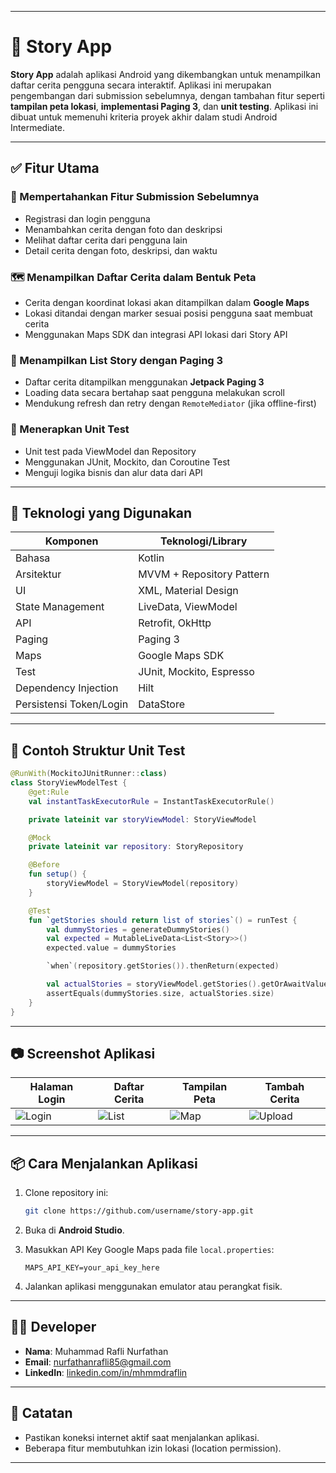 
---

# 📖 Story App

**Story App** adalah aplikasi Android yang dikembangkan untuk menampilkan daftar cerita pengguna secara interaktif. Aplikasi ini merupakan pengembangan dari submission sebelumnya, dengan tambahan fitur seperti **tampilan peta lokasi**, **implementasi Paging 3**, dan **unit testing**. Aplikasi ini dibuat untuk memenuhi kriteria proyek akhir dalam studi Android Intermediate.

---

## ✅ Fitur Utama

### 🔁 Mempertahankan Fitur Submission Sebelumnya

* Registrasi dan login pengguna
* Menambahkan cerita dengan foto dan deskripsi
* Melihat daftar cerita dari pengguna lain
* Detail cerita dengan foto, deskripsi, dan waktu

### 🗺️ Menampilkan Daftar Cerita dalam Bentuk Peta

* Cerita dengan koordinat lokasi akan ditampilkan dalam **Google Maps**
* Lokasi ditandai dengan marker sesuai posisi pengguna saat membuat cerita
* Menggunakan Maps SDK dan integrasi API lokasi dari Story API

### 📄 Menampilkan List Story dengan Paging 3

* Daftar cerita ditampilkan menggunakan **Jetpack Paging 3**
* Loading data secara bertahap saat pengguna melakukan scroll
* Mendukung refresh dan retry dengan `RemoteMediator` (jika offline-first)

### 🧪 Menerapkan Unit Test

* Unit test pada ViewModel dan Repository
* Menggunakan JUnit, Mockito, dan Coroutine Test
* Menguji logika bisnis dan alur data dari API

---

## 🧩 Teknologi yang Digunakan

| Komponen                | Teknologi/Library         |
| ----------------------- | ------------------------- |
| Bahasa                  | Kotlin                    |
| Arsitektur              | MVVM + Repository Pattern |
| UI                      | XML, Material Design      |
| State Management        | LiveData, ViewModel       |
| API                     | Retrofit, OkHttp          |
| Paging                  | Paging 3                  |
| Maps                    | Google Maps SDK           |
| Test                    | JUnit, Mockito, Espresso  |
| Dependency Injection    | Hilt                      |
| Persistensi Token/Login | DataStore                 |

---

## 🧪 Contoh Struktur Unit Test

```kotlin
@RunWith(MockitoJUnitRunner::class)
class StoryViewModelTest {
    @get:Rule
    val instantTaskExecutorRule = InstantTaskExecutorRule()

    private lateinit var storyViewModel: StoryViewModel

    @Mock
    private lateinit var repository: StoryRepository

    @Before
    fun setup() {
        storyViewModel = StoryViewModel(repository)
    }

    @Test
    fun `getStories should return list of stories`() = runTest {
        val dummyStories = generateDummyStories()
        val expected = MutableLiveData<List<Story>>()
        expected.value = dummyStories

        `when`(repository.getStories()).thenReturn(expected)

        val actualStories = storyViewModel.getStories().getOrAwaitValue()
        assertEquals(dummyStories.size, actualStories.size)
    }
}
```

---

## 📷 Screenshot Aplikasi

| Halaman Login                                            | Daftar Cerita                                                 | Tampilan Peta                                        | Tambah Cerita                                              |
| -------------------------------------------------------- | ------------------------------------------------------------- | ---------------------------------------------------- | ---------------------------------------------------------- |
| ![Login](https://via.placeholder.com/200x400?text=Login) | ![List](https://via.placeholder.com/200x400?text=Paging+List) | ![Map](https://via.placeholder.com/200x400?text=Map) | ![Upload](https://via.placeholder.com/200x400?text=Upload) |

---

## 📦 Cara Menjalankan Aplikasi

1. Clone repository ini:

   ```bash
   git clone https://github.com/username/story-app.git
   ```
2. Buka di **Android Studio**.
3. Masukkan API Key Google Maps pada file `local.properties`:

   ```
   MAPS_API_KEY=your_api_key_here
   ```
4. Jalankan aplikasi menggunakan emulator atau perangkat fisik.

---

## 👨‍💻 Developer

* **Nama**: Muhammad Rafli Nurfathan
* **Email**: [nurfathanrafli85@gmail.com](mailto:nurfathanrafli85@gmail.com)
* **LinkedIn**: [linkedin.com/in/mhmmdraflin](https://www.linkedin.com/in/mhmmdraflin)

---

## 📌 Catatan

* Pastikan koneksi internet aktif saat menjalankan aplikasi.
* Beberapa fitur membutuhkan izin lokasi (location permission).

---

